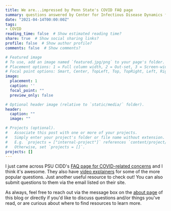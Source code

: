 ```yaml
---
title: We are...impressed by Penn State's COVID FAQ page
summary: questions answered by Center for Infectious Disease Dynamics faculty
date: "2021-04-14T00:00:00Z"
tags:
- COVID
reading_time: false  # Show estimated reading time?
share: true  # Show social sharing links?
profile: false  # Show author profile?
comments: false  # Show comments?

# Featured image
# To use, add an image named `featured.jpg/png` to your page's folder.
# Placement options: 1 = Full column width, 2 = Out-set, 3 = Screen-width
# Focal point options: Smart, Center, TopLeft, Top, TopRight, Left, Right, BottomLeft, Bottom, BottomRight
image:
  placement: 1
  caption: ''
  focal_point: ""
  preview_only: false

# Optional header image (relative to `static/media/` folder).
header:
  caption: ""
  image: ""

# Projects (optional).
#   Associate this post with one or more of your projects.
#   Simply enter your project's folder or file name without extension.
#   E.g. `projects = ["internal-project"]` references `content/project/deep-learning/index.md`.
#   Otherwise, set `projects = []`.
projects: []
---
```

I just came across PSU CIDD's [FAQ page for COVID-related concerns](https://www.huck.psu.edu/institutes-and-centers/center-for-infectious-disease-dynamics/covid-19-faq-askcidd) and I think it's awesome. They also have [video explainers](https://www.youtube.com/playlist?list=PLDP0HPr7KCwJcfkEdE0zRT3tU9o3p6mjw) for some of the more popular questions. Just another useful resource to check out! You can also submit questions to them via the email listed on their site.

As always, feel free to reach out via the message box on the [about page](https://dradrian.netlify.app/about/) of this blog or directly if you'd like to discuss questions and/or things you've read, or are curious about where to find resources to learn more.